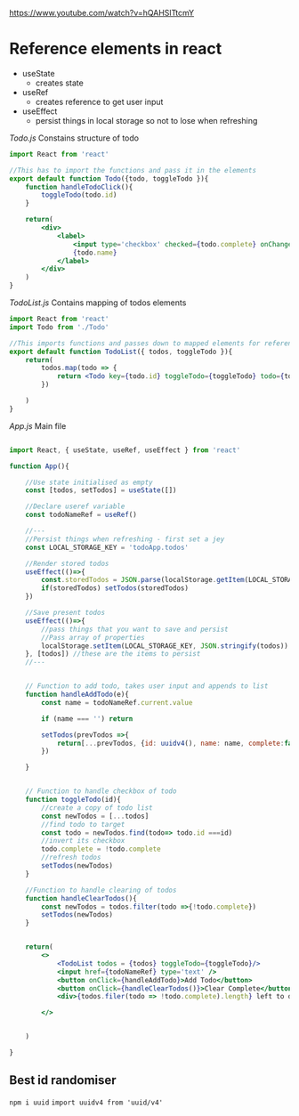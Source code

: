 https://www.youtube.com/watch?v=hQAHSlTtcmY
# Reference elements in react

- useState
	+ creates state
- useRef
	+ creates reference to get user input
- useEffect
	+ persist things in local storage so not to lose when refreshing


*Todo.js*
Constains structure of todo
```jsx
import React from 'react'

//This has to import the functions and pass it in the elements
export default function Todo({todo, toggleTodo }){
	function handleTodoClick(){
		toggleTodo(todo.id)
	}

	return(
		<div>
			<label>
				<input type='checkbox' checked={todo.complete} onChange={handleTodoClick} />
				{todo.name}
			</label>
		</div> 
	)
}


```


*TodoList.js*
Contains mapping of todos elements
```jsx
import React from 'react'
import Todo from './Todo'

//This imports functions and passes down to mapped elements for reference
export default function TodoList({ todos, toggleTodo }){
	return(
		todos.map(todo => {
			return <Todo key={todo.id} toggleTodo={toggleTodo} todo={todo} /> //Key is for good practice
		})

	)
}

```








*App.js*
Main file
```jsx

import React, { useState, useRef, useEffect } from 'react'

function App(){

	//Use state initialised as empty
	const [todos, setTodos] = useState([])

	//Declare useref variable
	const todoNameRef = useRef()

	//---
	//Persist things when refreshing - first set a jey
	const LOCAL_STORAGE_KEY = 'todoApp.todos'

	//Render stored todos
	useEffect(()=>{
		const.storedTodos = JSON.parse(localStorage.getItem(LOCAL_STORAGE_KEY))
		if(storedTodos) setTodos(storedTodos)
	})

	//Save present todos
	useEffect(()=>{
		//pass things that you want to save and persist
		//Pass array of properties
		localStorage.setItem(LOCAL_STORAGE_KEY, JSON.stringify(todos))
	}, [todos]) //these are the items to persist
	//---


	// Function to add todo, takes user input and appends to list
	function handleAddTodo(e){
		const name = todoNameRef.current.value

		if (name === '') return

		setTodos(prevTodos =>{
			return[...prevTodos, {id: uuidv4(), name: name, complete:false}]
		})

	}


	// Function to handle checkbox of todo
	function toggleTodo(id){
		//create a copy of todo list
		const newTodos = [...todos]
		//find todo to target
		const todo = newTodos.find(todo=> todo.id ===id)
		//invert its checkbox
		todo.complete = !todo.complete
		//refresh todos
		setTodos(newTodos)
	}

	//Function to handle clearing of todos
	function handleClearTodos(){
		const newTodos = todos.filter(todo =>{!todo.complete})
		setTodos(newTodos)
	}


	return(
		<>
			<TodoList todos = {todos} toggleTodo={toggleTodo}/>
			<input href={todoNameRef} type='text' />
			<button onClick={handleAddTodo}>Add Todo</button>
			<button onClick={handleClearTodos()}>Clear Complete</button>
			<div>{todos.filer(todo => !todo.complete).length} left to do</div>

		</>


	)

}


```



## Best id randomiser

`npm i uuid`
`import uuidv4 from 'uuid/v4'`
